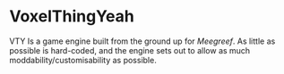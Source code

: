 # VoxelThingYeah
VTY Is a game engine built from the ground up for *Meegreef*. As little as possible is hard-coded, and the engine sets out to allow as much moddability/customisability as possible.
